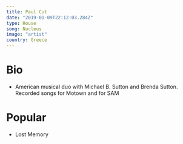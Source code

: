 ```yaml
---
title: Paul Cut
date: "2019-01-09T22:12:03.284Z"
type: House
song: Nucleus
image: "artist"
country: Greece
---
```



# Bio
*  American musical duo with Michael B. Sutton and Brenda Sutton. Recorded songs for Motown and for SAM


# Popular
- Lost Memory